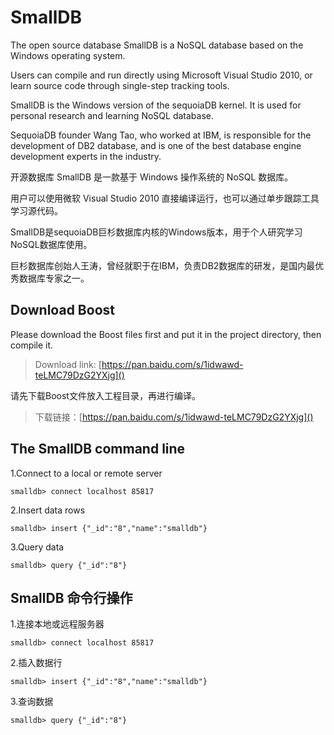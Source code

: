 # SmallDB
The open source database SmallDB is a NoSQL database based on the Windows operating system. 

Users can compile and run directly using Microsoft Visual Studio 2010, or learn source code through single-step tracking tools.

SmallDB is the Windows version of the sequoiaDB kernel. It is used for personal research and learning NoSQL database. 

SequoiaDB founder Wang Tao, who worked at IBM, is responsible for the development of DB2 database, and is one of the best database engine development experts in the industry.

开源数据库 SmallDB 是一款基于 Windows 操作系统的 NoSQL 数据库。

用户可以使用微软 Visual Studio 2010 直接编译运行，也可以通过单步跟踪工具学习源代码。

SmallDB是sequoiaDB巨杉数据库内核的Windows版本，用于个人研究学习NoSQL数据库使用。

巨杉数据库创始人王涛，曾经就职于在IBM，负责DB2数据库的研发，是国内最优秀数据库专家之一。

## Download Boost

Please download the Boost files first and put it in the project directory, then compile it.

> Download link: [https://pan.baidu.com/s/1idwawd-teLMC79DzG2YXjg]()

请先下载Boost文件放入工程目录，再进行编译。

> 下载链接：[https://pan.baidu.com/s/1idwawd-teLMC79DzG2YXjg]()

## The SmallDB command line
1.Connect to a local or remote server

```
smalldb> connect localhost 85817
```

2.Insert data rows

```
smalldb> insert {"_id":"8","name":"smalldb"}
```

3.Query data

```
smalldb> query {"_id":"8"}
```

## SmallDB 命令行操作
1.连接本地或远程服务器

```
smalldb> connect localhost 85817
```

2.插入数据行

```
smalldb> insert {"_id":"8","name":"smalldb"}
```


3.查询数据

```
smalldb> query {"_id":"8"}
```




